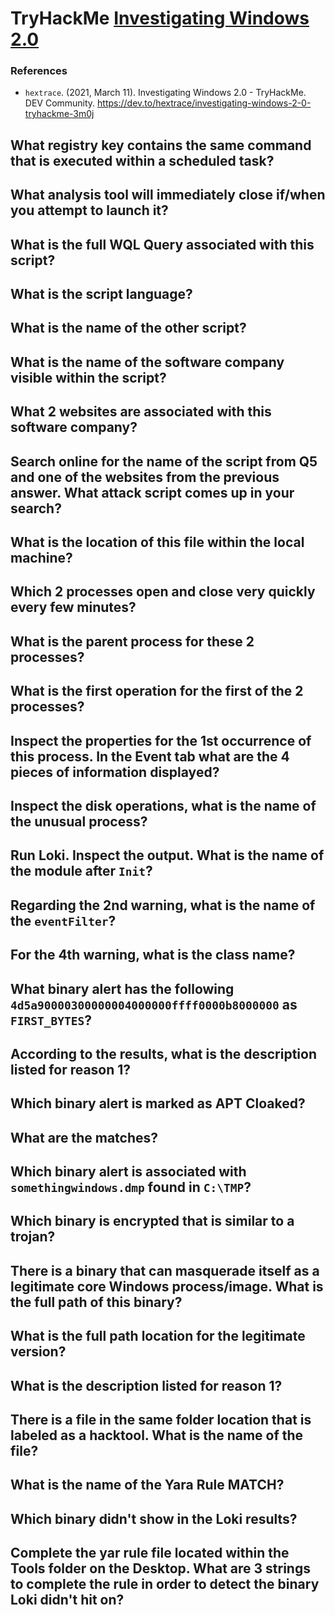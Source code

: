 # TryHackMe [Investigating Windows 2.0](https://tryhackme.com/room/investigatingwindows2)
### References
* `hextrace`. (2021, March 11). Investigating Windows 2.0 - TryHackMe. DEV Community. https://dev.to/hextrace/investigating-windows-2-0-tryhackme-3m0j
## What registry key contains the same command that is executed within a scheduled task?
## What analysis tool will immediately close if/when you attempt to launch it?
## What is the full WQL Query associated with this script?
## What is the script language?
## What is the name of the other script?
## What is the name of the software company visible within the script?
## What 2 websites are associated with this software company?
## Search online for the name of the script from Q5 and one of the websites from the previous answer. What attack script comes up in your search?
## What is the location of this file within the local machine?
## Which 2 processes open and close very quickly every few minutes?
## What is the parent process for these 2 processes?
## What is the first operation for the first of the 2 processes?
## Inspect the properties for the 1st occurrence of this process. In the Event tab what are the 4 pieces of information displayed?
## Inspect the disk operations, what is the name of the unusual process?
## Run Loki. Inspect the output. What is the name of the module after `Init`?
## Regarding the 2nd warning, what is the name of the `eventFilter`?
## For the 4th warning, what is the class name?
## What binary alert has the following `4d5a90000300000004000000ffff0000b8000000` as `FIRST_BYTES`?
## According to the results, what is the description listed for reason 1?
## Which binary alert is marked as APT Cloaked?
## What are the matches?
## Which binary alert is associated with `somethingwindows.dmp` found in `C:\TMP`?
## Which binary is encrypted that is similar to a trojan?
## There is a binary that can masquerade itself as a legitimate core Windows process/image. What is the full path of this binary?
## What is the full path location for the legitimate version?
## What is the description listed for reason 1?
## There is a file in the same folder location that is labeled as a hacktool. What is the name of the file?
## What is the name of the Yara Rule MATCH?
## Which binary didn't show in the Loki results?
## Complete the yar rule file located within the Tools folder on the Desktop. What are 3 strings to complete the rule in order to detect the binary Loki didn't hit on?





